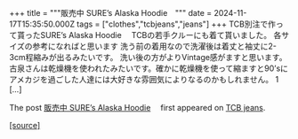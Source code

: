 +++
title = """販売中 SURE’s Alaska Hoodie　"""
date = 2024-11-17T15:35:50.000Z
tags = ["clothes","tcbjeans","jeans"]
+++
TCB別注で作って貰ったSURE’s Alaska Hoodie　 TCBの若手クルーにも着て貰いました。 各サイズの参考になればと思います 洗う前の着用なので洗濯後は着丈と袖丈に2-3cm程縮みが出るみたいです。 洗い後の方がよりVintage感がますと思います。 古泉さんは乾燥機を使われたみたいです。確かに乾燥機を使って縮ますと90’sにアメカジを過ごした人達には大好きな雰囲気によりなるのかもしれません。 1 \[…\]

The post [販売中 SURE’s Alaska Hoodie](http://tcbjeans.com/2024/11/18/50033)　 first appeared on [TCB jeans](http://tcbjeans.com).

[[source]](http://tcbjeans.com/2024/11/18/50033)
